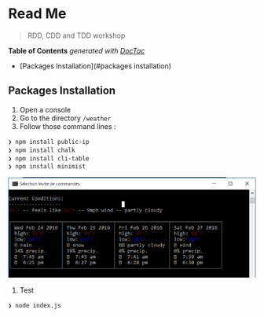 

# Read Me

> RDD, CDD and TDD workshop

<!-- START doctoc generated TOC please keep comment here to allow auto update -->
<!-- DON'T EDIT THIS SECTION, INSTEAD RE-RUN doctoc TO UPDATE -->
**Table of Contents**  *generated with [DocToc](https://github.com/thlorenz/doctoc)*

- [Packages Installation](#packages installation)

<!-- END doctoc generated TOC please keep comment here to allow auto update -->


## Packages Installation

1. Open a console
1. Go to the directory `/weather`
1. Follow those command lines :

```sh
❯ npm install public-ip
❯ npm install chalk
❯ npm install cli-table
❯ npm install minimist
```
![](Screen1.png)

1. Test
```sh
❯ node index.js
```